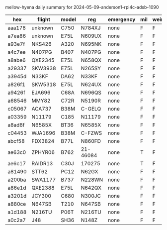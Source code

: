 mellow-hyena daily summary for 2024-05-09-anderson1-rpi4c-adsb-1090

|hex|flight|model|reg|emergency|mil|weirdo|
|--|--|--|--|--|--|--|
|aaa178|unknown|C750|N784XJ|none|F|F|
|a7ea86|unknown|E75L|N609UX|none|F|F|
|a93e7f|NKS426|A320|N695NK|none|F|F|
|a4c7ee|N407PG|B407|N407PG|none|F|F|
|a8abe6|QXE2345|E75L|N658QX|none|F|F|
|a29337|SKW3938|E75L|N265SY|none|F|F|
|a3945d|N33KF|DA62|N33KF|none|F|F|
|a826f1|SKW5318|E75L|N624UX|none|F|F|
|a9426f|EJA696|C68A|N696QS|none|F|F|
|a68546|MMY82|C72R|N5190R|none|F|F|
|c05067|ACA737|B38M|C-GELQ|none|F|F|
|a03359|N11179|C185|N11179|none|F|F|
|a8ad8f|N6585X|BT36|N6585X|none|F|F|
|c04453|WJA1696|B38M|C-FZWS|none|F|F|
|abcf58|FDX3824|B77L|N860FD|none|F|F|
|ae63c0|ZPHYR06|B762|21-46084|none|T|F|
|ae6c17|RAIDR13|C30J|170275|none|T|F|
|a81490|STT62|PC12|N62GX|none|F|F|
|a200ba|SWA1177|B737|N228WN|none|F|F|
|a86e1d|QXE2388|E75L|N642QX|none|F|F|
|a3201d|JCY300|C680|N300JC|none|F|F|
|a880ce|N647SB|T210|N647SB|none|F|F|
|a1d188|N216TU|P06T|N216TU|none|F|F|
|a0c2a7|J48|SH36|N148Z|none|F|F|
